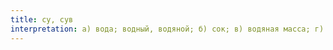 ```yaml
---
title: су, сув
interpretation: а) вода; водный, водяной; б) сок; в) водяная масса; г) бульон; д) украшение по краю какого-либо предмета; е) вышивка стебельчатым швом
---
```

